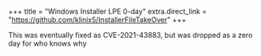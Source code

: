 +++
title = "Windows Installer LPE 0-day"
extra.direct_link = "https://github.com/klinix5/InstallerFileTakeOver"
+++

This was eventually fixed as CVE-2021-43883, but was dropped as a zero day for who knows why
